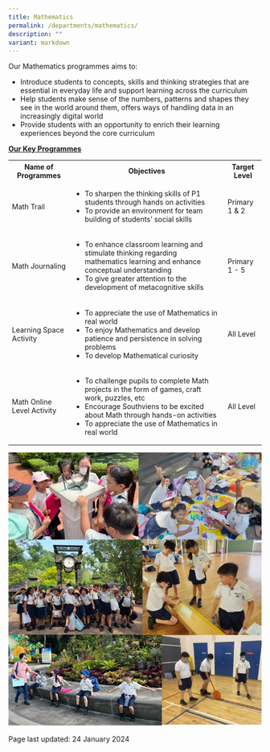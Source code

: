 ```yaml
---
title: Mathematics
permalink: /departments/mathematics/
description: ""
variant: markdown
---
```

<p>Our Mathematics programmes aims to:</p>
<p></p><ul><li>Introduce students to concepts, skills and thinking strategies that are essential in everyday life and support learning across the curriculum</li>
<li>Help students make sense of the numbers, patterns and shapes they see in the world around them, offers ways of handling data in an increasingly digital world</li>
<li>Provide students with an opportunity to enrich their learning experiences beyond the core curriculum
</li></ul><p></p>
	<p><strong><u>Our Key Programmes</u></strong></p>
<table>
	<tbody>
		<tr>
			<th>Name of Programmes</th>
			<th>Objectives</th>
			<th>Target Level</th>
		</tr>
		<tr>
			<td>Math Trail</td>
			<td><ul><li>To sharpen the thinking skills of P1 students through hands on activities</li><li>To provide an environment for team building of students' social skills</li></ul></td>
			<td>Primary 1 &amp; 2</td>
		</tr>
		<tr>
			<td>Math Journaling</td>
			<td><ul><li>To enhance classroom learning and stimulate thinking regarding mathematics learning and enhance conceptual understanding</li>
			<li>To give greater attention to the development of metacognitive skills</li></ul></td>
			<td>Primary 1 - 5</td>
		</tr>
		<tr>
			<td>Learning Space Activity</td>
			<td><ul><li>To appreciate the use of Mathematics in real world</li><li>To enjoy Mathematics and develop patience and persistence in solving problems</li><li>To develop Mathematical curiosity</li></ul></td>
			<td>All Level</td>
		</tr>
		<tr>
			<td>Math Online Level Activity</td>
			<td><ul><li>To challenge pupils to complete Math projects in the form of games, craft work, puzzles, etc</li><li>Encourage Southviens to be excited about Math through hands-on activities</li><li>To appreciate the use of Mathematics in real world</li></ul></td>
			<td>All Level</td>
		</tr>
	</tbody>
	</table>
	<img src="/images/Maths_webpage.jpg">
<p>Page last updated: 24 January 2024</p>